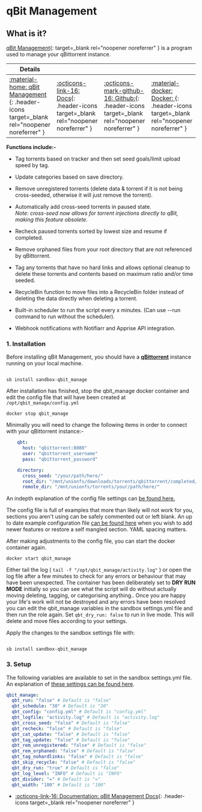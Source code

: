 # qBit Management

## What is it?

[qBit Management](https://github.com/StuffAnThings/qbit_manage){: target=_blank rel="noopener noreferrer" } is a program used to manage your qBittorrent instance.


| Details     |             |             |             |
|-------------|-------------|-------------|-------------|
| [:material-home: qBit Management ](https://github.com/StuffAnThings/qbit_manage){: .header-icons target=_blank rel="noopener noreferrer" } | [:octicons-link-16: Docs](https://github.com/StuffAnThings/qbit_manage/wiki){: .header-icons target=_blank rel="noopener noreferrer" } | [:octicons-mark-github-16: Github:](https://github.com/StuffAnThings/qbit_manage){: .header-icons target=_blank rel="noopener noreferrer" } | [:material-docker: Docker: ](https://hotio.dev/containers/qbitmanage/){: .header-icons target=_blank rel="noopener noreferrer" } |


**Functions include:-** <br />

  - Tag torrents based on tracker and then set seed goals/limit upload speed by tag.

  - Update categories based on save directory.

  - Remove unregistered torrents (delete data & torrent if it is not being cross-seeded, otherwise it will just remove the torrent).

  - Automatically add cross-seed torrents in paused state. <br />
    *Note: cross-seed now allows for torrent injections directly to qBit, making this feature obsolete.*

  - Recheck paused torrents sorted by lowest size and resume if completed.

  - Remove orphaned files from your root directory that are not referenced by qBittorrent.

  - Tag any torrents that have no hard links and allows optional cleanup to delete these torrents and contents based on maximum ratio and/or time seeded.

  - RecycleBin function to move files into a RecycleBin folder instead of deleting the data directly when deleting a torrent.

  - Built-in scheduler to run the script every x minutes. (Can use --run command to run without the scheduler).

  - Webhook notifications with Notifiarr and Apprise API integration.


### 1. Installation

Before installing qBit Management, you should have a **[qBittorrent](../../community/apps/qbittorrent.md)** instance running on your local machine.

``` shell

sb install sandbox-qbit_manage

```
After installation has finished, stop the qbit_manage docker container and edit the config file that will have been created at `/opt/qbit_manage/config.yml`

```shell
docker stop qbit_manage
```
Minimally you will need to change the following items in order to connect with your qBittorrent instance:-

```yaml
    qbt:
      host: "qbittorrent:8080"
      user: "qbittorrent_username"
      pass: "qbittorrent_password"

    directory:
      cross_seed: "/your/path/here/"
      root_dir: "/mnt/unionfs/downloads/torrents/qbittorrent/completed/"
      remote_dir: "/mnt/unionfs/torrents/your/path/here/"
```
An indepth explanation of the config file settings can [be found here.](https://github.com/StuffAnThings/qbit_manage/wiki/Config-Setup#config-file)

The config file is full of examples that more than likely will not work for you, sections you aren't using can be safely commented out or left blank. An up to date example configuration file [can be found here](https://github.com/StuffAnThings/qbit_manage/blob/master/config/config.yml.sample) when you wish to add newer features or restore a self mangled section. YAML spacing matters.

After making adjustments to the config file, you can start the docker container again.

```shell
docker start qbit_manage
```
Either tail the log ( `tail -f "/opt/qbit_manage/activity.log"` ) or open the log file after a few minutes to check for any errors or behaviour that may have been unexpected. The container has been deliberately set to **DRY RUN MODE** initially so you can see what the script will do without actually moving deleting, tagging, or categorising anything.. Once you are happy your life's work will not be destroyed and any errors have been resolved you can edit the qbit_manage variables in the sandbox settings.yml file and then run the role again. Set `qbt_dry_run: false` to run in live mode. This will delete and move files according to your settings.

Apply the changes to the sandbox settings file with:

``` shell

sb install sandbox-qbit_manage

```

### 3. Setup

The following variables are available to set in the sandbox settings.yml file. An explanation of [these settings can be found here](https://github.com/StuffAnThings/qbit_manage/wiki/Docker-Installation).

```yaml
qbit_manage:
  qbt_run: "false" # Default is "false"
  qbt_schedule: "30" # Default is "30"
  qbt_config: "config.yml" # Default is "config.yml"
  qbt_logfile: "activity.log" # Default is "activity.log"
  qbt_cross_seed: "false" # Default is "false"
  qbt_recheck: "false" # Default is "false"
  qbt_cat_update: "false" # Default is "false"
  qbt_tag_update: "false" # Default is "false"
  qbt_rem_unregistered: "false" # Default is "false"
  qbt_rem_orphaned: "false" # Default is "false"
  qbt_tag_nohardlinks: "false" # Default is "false"
  qbt_skip_recycle: "false" # Default is "false"
  qbt_dry_run: "true" # Default is "false"
  qbt_log_level: "INFO" # Default is "INFO"
  qbt_divider: "=" # Default is "="
  qbt_width: "100" # Default is "100"
```

- [:octicons-link-16: Documentation: qBit Management Docs](https://github.com/StuffAnThings/qbit_manage/wiki){: .header-icons target=_blank rel="noopener noreferrer" }
